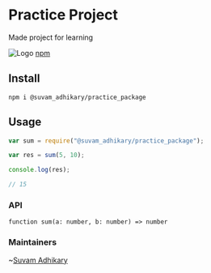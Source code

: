 # Practice Project


Made project for learning


![Logo](https://docs.npmjs.com/icons/icon-144x144.png?v=f44ec608ba91563f864a30a276cd9065)
[npm](https://www.npmjs.com/package/@suvam_adhikary/practice_package)


## Install

```
npm i @suvam_adhikary/practice_package
```


## Usage

```js
var sum = require("@suvam_adhikary/practice_package");

var res = sum(5, 10);

console.log(res);

// 15
```

### API

```
function sum(a: number, b: number) => number
```

### Maintainers

~[Suvam Adhikary](https://github.com/suvamAdhikary)
